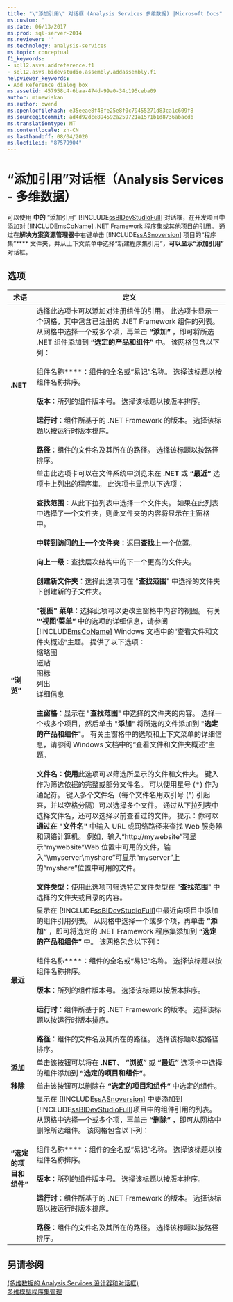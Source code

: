 ```yaml
---
title: "\"添加引用\" 对话框 (Analysis Services 多维数据) |Microsoft Docs"
ms.custom: ''
ms.date: 06/13/2017
ms.prod: sql-server-2014
ms.reviewer: ''
ms.technology: analysis-services
ms.topic: conceptual
f1_keywords:
- sql12.asvs.addreference.f1
- sql12.asvs.bidevstudio.assembly.addassembly.f1
helpviewer_keywords:
- Add Reference dialog box
ms.assetid: 457958c4-6baa-474d-99a0-34c195ceba09
author: minewiskan
ms.author: owend
ms.openlocfilehash: e35eeae8f48fe25e8f0c79455271d83ca1c609f8
ms.sourcegitcommit: ad4d92dce894592a259721a1571b1d8736abacdb
ms.translationtype: MT
ms.contentlocale: zh-CN
ms.lasthandoff: 08/04/2020
ms.locfileid: "87579904"
---
```

# <a name="add-reference-dialog-box-analysis-services---multidimensional-data"></a>“添加引用”对话框（Analysis Services - 多维数据）
  可以使用 **中的** “添加引用” [!INCLUDE[ssBIDevStudioFull](../includes/ssbidevstudiofull-md.md)] 对话框，在开发项目中添加对 [!INCLUDE[msCoName](../includes/msconame-md.md)] .NET Framework 程序集或其他项目的引用。 通过在**解决方案资源管理器**中右键单击 [!INCLUDE[ssASnoversion](../includes/ssasnoversion-md.md)] 项目的“程序集”**** 文件夹，并从上下文菜单中选择“新建程序集引用”****，可以显示“添加引用”**** 对话框。  
  
## <a name="options"></a>选项  
  
|术语|定义|  
|----------|----------------|  
|**.NET**|选择此选项卡可以添加对注册组件的引用。 此选项卡显示一个网格，其中包含已注册的 .NET Framework 组件的列表。 从网格中选择一个或多个项，再单击 **“添加”** ，即可将所选 .NET 组件添加到 **“选定的产品和组件”** 中。 该网格包含以下列：<br /><br /> 组件名称****：组件的全名或“易记”名称。 选择该标题以按组件名称排序。<br /><br /> **版本**：所列的组件版本号。 选择该标题以按版本排序。<br /><br /> **运行时**：组件所基于的 .NET Framework 的版本。 选择该标题以按运行时版本排序。<br /><br /> **路径**：组件的文件名及其所在的路径。 选择该标题以按路径排序。|  
|**“浏览”**|单击此选项卡可以在文件系统中浏览未在 **.NET** 或 **“最近”** 选项卡上列出的程序集。 此选项卡显示以下选项：<br /><br /> **查找范围**：从此下拉列表中选择一个文件夹。 如果在此列表中选择了一个文件夹，则此文件夹的内容将显示在主窗格中。<br /><br /> **中转到访问的上一个文件夹**：返回**查找**上一个位置。<br /><br /> **向上一级**：查找层次结构中的下一个更高的文件夹。<br /><br /> **创建新文件夹**：选择此选项可在 "**查找范围**" 中选择的文件夹下创建新的子文件夹。<br /><br /> "**视图" 菜单**：选择此项可以更改主窗格中内容的视图。  有关 **“‘视图’菜单”** 中的选项的详细信息，请参阅 [!INCLUDE[msCoName](../includes/msconame-md.md)] Windows 文档中的“查看文件和文件夹概述”主题。 提供了以下选项：<br />缩略图<br />磁贴<br />图标<br />列出<br />详细信息<br /><br /> **主窗格**：显示在 "**查找范围**" 中选择的文件夹的内容。 选择一个或多个项目，然后单击 "**添加**" 将所选的文件添加到 "**选定的产品和组件**"。 有关主窗格中的选项和上下文菜单的详细信息，请参阅 Windows 文档中的“查看文件和文件夹概述”主题。<br /><br /> **文件名：使用**此选项可以筛选所显示的文件和文件夹。 键入作为筛选依据的完整或部分文件名。 可以使用星号 (\*) 作为通配符。 键入多个文件名（每个文件名用双引号 (") 引起来，并以空格分隔）可以选择多个文件。 通过从下拉列表中选择文件名，还可以选择以前查看过的文件。 提示：你可以**通过在 "文件名"** 中输入 URL 或网络路径来查找 Web 服务器和网络计算机。 例如，输入“http://mywebsite”可显示“mywebsite”Web 位置中可用的文件，输入“\\\myserver\myshare”可显示“myserver”上的“myshare”位置中可用的文件。<br /><br /> **文件类型**：使用此选项可筛选特定文件类型在 "**查找范围**" 中选择的文件夹或目录的内容。|  
|**最近**|显示在 [!INCLUDE[ssBIDevStudioFull](../includes/ssbidevstudiofull-md.md)]中最近向项目中添加的组件引用列表。 从网格中选择一个或多个项，再单击 **“添加”** ，即可将选定的 .NET Framework 程序集添加到 **“选定的产品和组件”** 中。 该网格包含以下列：<br /><br /> 组件名称****：组件的全名或“易记”名称。 选择该标题以按组件名称排序。<br /><br /> **版本**：所列的组件版本号。 选择该标题以按版本排序。<br /><br /> **运行时**：组件所基于的 .NET Framework 的版本。 选择该标题以按运行时版本排序。<br /><br /> **路径**：组件的文件名及其所在的路径。 选择该标题以按路径排序。|  
|**添加**|单击该按钮可以将在 **.NET**、 **“浏览”** 或 **“最近”** 选项卡中选择的组件添加到 **“选定的项目和组件”**。|  
|**移除**|单击该按钮可以删除在 **“选定的项目和组件”** 中选定的组件。|  
|**“选定的项目和组件”**|显示在 [!INCLUDE[ssASnoversion](../includes/ssasnoversion-md.md)] 中要添加到 [!INCLUDE[ssBIDevStudioFull](../includes/ssbidevstudiofull-md.md)]项目中的组件引用的列表。 从网格中选择一个或多个项，再单击 **“删除”** ，即可从网格中删除所选组件。 该网格包含以下列：<br /><br /> 组件名称****：组件的全名或“易记”名称。 选择该标题以按组件名称排序。<br /><br /> **版本**：所列的组件版本号。 选择该标题以按版本排序。<br /><br /> **运行时**：组件所基于的 .NET Framework 的版本。 选择该标题以按运行时版本排序。<br /><br /> **路径**：组件的文件名及其所在的路径。 选择该标题以按路径排序。|  
  
## <a name="see-also"></a>另请参阅  
 [&#40;多维数据的 Analysis Services 设计器和对话框&#41;](analysis-services-designers-and-dialog-boxes-multidimensional-data.md)   
 [多维模型程序集管理](multidimensional-models/multidimensional-model-assemblies-management.md)  
  
  
